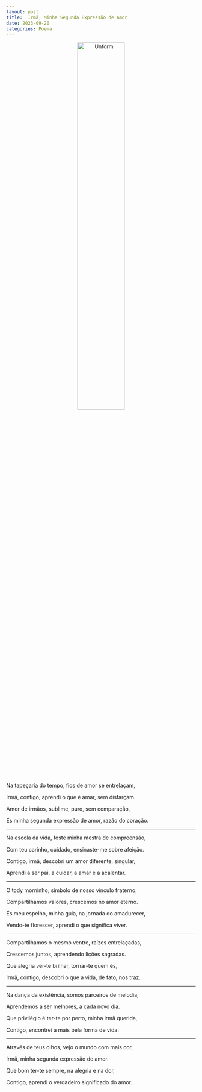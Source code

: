 ```yaml
---
layout: post
title:  Irmã, Minha Segunda Expressão de Amor
date: 2023-09-20
categories: Poema
---
```


<p align="center">
<img src="{{ site.baseurl }}/images/2023-09-24-Irma--Minha-Segunda-Expressao-de-Amor.png" height="50%" width="50%" alt="Unform" />
</p>

Na tapeçaria do tempo, fios de amor se entrelaçam,

Irmã, contigo, aprendi o que é amar, sem disfarçam.

Amor de irmãos, sublime, puro, sem comparação,

És minha segunda expressão de amor, razão do coração.

---

Na escola da vida, foste minha mestra de compreensão,

Com teu carinho, cuidado, ensinaste-me sobre afeição.

Contigo, irmã, descobri um amor diferente, singular,

Aprendi a ser pai, a cuidar, a amar e a acalentar.

---

O tody morninho, símbolo de nosso vínculo fraterno,

Compartilhamos valores, crescemos no amor eterno.

És meu espelho, minha guia, na jornada do amadurecer,

Vendo-te florescer, aprendi o que significa viver.

---

Compartilhamos o mesmo ventre, raízes entrelaçadas,

Crescemos juntos, aprendendo lições sagradas.

Que alegria ver-te brilhar, tornar-te quem és,

Irmã, contigo, descobri o que a vida, de fato, nos traz.

---

Na dança da existência, somos parceiros de melodia,

Aprendemos a ser melhores, a cada novo dia.

Que privilégio é ter-te por perto, minha irmã querida,

Contigo, encontrei a mais bela forma de vida.

---

Através de teus olhos, vejo o mundo com mais cor,

Irmã, minha segunda expressão de amor.

Que bom ter-te sempre, na alegria e na dor,

Contigo, aprendi o verdadeiro significado do amor.